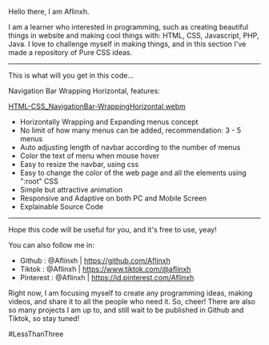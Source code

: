 Hello there, I am Aflinxh.

I am a learner who interested in programming, such as creating beautiful things in website and making cool things with: HTML, CSS, Javascript, PHP, Java.
I love to challenge myself in making things, and in this section I've made a repository of Pure CSS ideas.

---

This is what will you get in this code...

Navigation Bar Wrapping Horizontal, features:

[HTML-CSS_NavigationBar-WrappingHorizontal.webm](https://user-images.githubusercontent.com/106858846/209331215-16c234f6-28b9-42ac-ba20-907bf2c763f3.webm)

- Horizontally Wrapping and Expanding menus concept
- No limit of how many menus can be added, recommendation: 3 - 5 menus
- Auto adjusting length of navbar according to the number of menus
- Color the text of menu when mouse hover
- Easy to resize the navbar, using css
- Easy to change the color of the web page and all the elements using ":root" CSS
- Simple but attractive animation
- Responsive and Adaptive on both PC and Mobile Screen
- Explainable Source Code

---

Hope this code will be useful for you, and it's free to use, yeay!

You can also follow me in:

- Github : @Aflinxh | https://github.com/Aflinxh
- Tiktok : @Aflinxh | https://www.tiktok.com/@aflinxh
- Pinterest : @Aflinxh | https://id.pinterest.com/Aflinxh

Right now, I am focusing myself to create any programming ideas, making videos, and share it to all the people who need it. So, cheer!
There are also so many projects I am up to, and still wait to be published in Github and Tiktok, so stay tuned!

#LessThanThree

